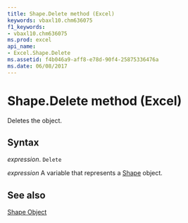 ```yaml
---
title: Shape.Delete method (Excel)
keywords: vbaxl10.chm636075
f1_keywords:
- vbaxl10.chm636075
ms.prod: excel
api_name:
- Excel.Shape.Delete
ms.assetid: f4b046a9-aff8-e78d-90f4-25875336476a
ms.date: 06/08/2017
---
```



# Shape.Delete method (Excel)

Deletes the object.


## Syntax

 _expression_. `Delete`

 _expression_ A variable that represents a [Shape](./Excel.Shape.md) object.


## See also


[Shape Object](Excel.Shape.md)

